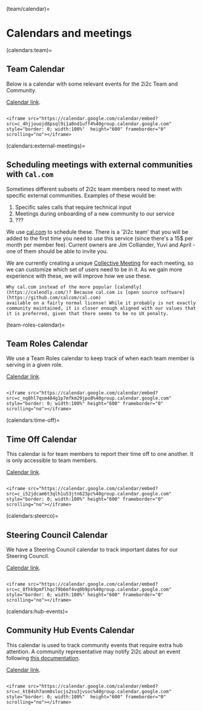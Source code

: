 (team/calendar)=
# Calendars and meetings

(calendars:team)=
## Team Calendar

Below is a calendar with some relevant events for the 2i2c Team and Community.

[Calendar link](https://calendar.google.com/calendar/embed?src=c_4hjjouojd8psql9i1a8nd1uff4%40group.calendar.google.com).

```{dropdown} Team Events calendar (times in UTC)

<iframe src="https://calendar.google.com/calendar/embed?src=c_4hjjouojd8psql9i1a8nd1uff4%40group.calendar.google.com" style="border: 0; width:100%"  height="600" frameborder="0" scrolling="no"></iframe>

```

(calendars:external-meetings)=
## Scheduling meetings with external communities with `Cal.com`

Sometimes different subsets of 2i2c team members need to meet with specific external communities. Examples of these would be:

1. Specific sales calls that require technical input
2. Meetings during onboarding of a new community to our service
3. ???

We use [cal.com](https://cal.com/) to schedule these. There is a '2i2c team' that you will be added to the first time you
need to use this service (since there's a 15$ per month per member fee). Current owners are Jim Colliander, Yuvi and April -
one of them should be able to invite you.

We are currently creating a unique [Collective Meeting](https://cal.com/features/collective-events) for each meeting,
so we can customize which set of users need to be in it. As we gain more experience with these, we will improve how we use
these.

```{note}
Why cal.com instead of the more popular [calendly](https://calendly.com/)? Because cal.com is [open source software](https://github.com/calcom/cal.com)
available on a fairly normal license! While it probably is not exactly community maintained, it is closer enough aligned with our values that it is preferred, given that there seems to be no UX penalty.
```

(team-roles-calendar)=
## Team Roles Calendar

We use a Team Roles calendar to keep track of when each team member is serving in a given role.

[Calendar link](https://calendar.google.com/calendar/embed?src=c_nq8hl7qsm484g1p7mfkm29jpo8%40group.calendar.google.com).


```{dropdown} Team Roles calendar (times in UTC)

<iframe src="https://calendar.google.com/calendar/embed?src=c_nq8hl7qsm484g1p7mfkm29jpo8%40group.calendar.google.com" style="border: 0; width:100%" height="600" frameborder="0" scrolling="no"></iframe>

```

(calendars:time-off)=
## Time Off Calendar

This calendar is for team members to report their time off to one another.
It is only accessible to team members.

[Calendar link](https://calendar.google.com/calendar/embed?src=c_i52jdcam6t3qlh1u53jtn623pc%40group.calendar.google.com).

```{dropdown} Time Off calendar (times in UTC)

<iframe src="https://calendar.google.com/calendar/embed?src=c_i52jdcam6t3qlh1u53jtn623pc%40group.calendar.google.com" style="border: 0; width:100%" height="600" frameborder="0" scrolling="no"></iframe>

```

(calendars:steerco)=
## Steering Council Calendar

We have a Steering Council calendar to track important dates for our Steering Council.

[Calendar link](https://calendar.google.com/calendar/embed?src=c_8fhk9pmflhqc79b6mf4vq0b9ps%40group.calendar.google.com).

```{dropdown} Steering Council calendar (times in UTC)

<iframe src="https://calendar.google.com/calendar/embed?src=c_8fhk9pmflhqc79b6mf4vq0b9ps%40group.calendar.google.com" style="border: 0; width:100%" height="600" frameborder="0" scrolling="no"></iframe>

```

(calendars:hub-events)=
## Community Hub Events Calendar

This calendar is used to track community events that require extra hub
attention. A community representative may notify 2i2c about an event following
[this documentation](https://docs.2i2c.org/community/events/).

[Calendar link](https://calendar.google.com/calendar/embed?src=c_kt84sh7anm0slocjs2su3jvsoc%40group.calendar.google.com).

```{dropdown} Team Events calendar (times in UTC)

<iframe src="https://calendar.google.com/calendar/embed?src=c_kt84sh7anm0slocjs2su3jvsoc%40group.calendar.google.com" style="border: 0; width:100%"  height="600" frameborder="0" scrolling="no"></iframe>

```
